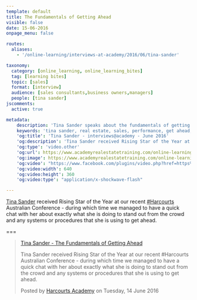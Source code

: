 ```yaml
---
template: default
title: The Fundamentals of Getting Ahead
visible: false
date: 15-06-2016
onpage_menu: false

routes:
  aliases:
    - '/online-learning/interviews-at-academy/2016/06/tina-sander'

taxonomy:
  category: [online_learning, online_learning_bites]
  tag: [learning bites]
  topic: [sales]
  format: [interview]
  audience: [sales consultants,business owners,managers]
  people: [tina sander]
jscomments:
  active: true

metadata:
    description: 'Tina Sander speaks about the fundamentals of getting ahead in real estate sales.'
    keywords: 'tina sander, real estate, sales, performance, get ahead, rising star, harcourts'
    'og:title': 'Tina Sander - interviews@academy - June 2016'
    'og:description': 'Tina Sander received Rising Star of the Year at our recent ‪‎Harcourts‬ Australian Conference - during which time we managed to have a quick chat with her about exactly what she is doing to stand out from the crowd and any systems or procedures that she is using to get ahead.'
    'og:type': 'video.other'
    'og:url': https://www.academyrealestatetraining.com/online-learning/bites/2016/06/15/tina-sander#pk_campaign=Social-2016-06
    'og:image': https://www.academyrealestatetraining.com/online-learning/bites/2016/06/15/tina-sander/tina-sander.jpg
    'og:video': "https://www.facebook.com/plugins/video.php?href=https%3A%2F%2Fwww.facebook.com%2Fharcourtsacademy%2Fvideos%2F10153491498122676%2F&width=640&show_text=false&appId=667620916615872&height=360"
    'og:video:width': 640
    'og:video:height': 360
    'og:video:type': "application/x-shockwave-flash"

---
```


[Tina Sander](https://www.facebook.com/tina.sander) received Rising Star of the Year at our recent ‪[#‎Harcourts](https://www.facebook.com/hashtag/harcourts?source=feed_text&story_id=10153491498122676)‬ Australian Conference - during which time we managed to have a quick chat with her about exactly what she is doing to stand out from the crowd and any systems or procedures that she is using to get ahead.

===

<div id="fb-root"></div>
<script>(function(d, s, id) {
  var js, fjs = d.getElementsByTagName(s)[0];
  if (d.getElementById(id)) return;
  js = d.createElement(s); js.id = id;
  js.src = "//connect.facebook.net/en_GB/sdk.js#xfbml=1&version=v2.6&appId=667620916615872";
  fjs.parentNode.insertBefore(js, fjs);
}(document, 'script', 'facebook-jssdk'));</script>

<div class="fb-video" data-href="https://www.facebook.com/harcourtsacademy/videos/10153491498122676/" data-show-text="false"><blockquote cite="https://www.facebook.com/harcourtsacademy/videos/10153491498122676/" class="fb-xfbml-parse-ignore"><a href="https://www.facebook.com/harcourtsacademy/videos/10153491498122676/">Tina Sander - The Fundamentals of Getting Ahead</a><p>Tina Sander received Rising Star of the Year at our recent #Harcourts Australian Conference - during which time we managed to have a quick chat with her about exactly what she is doing to stand out from the crowd and any systems or procedures that she is using to get ahead.</p>Posted by <a href="https://www.facebook.com/harcourtsacademy/">Harcourts Academy</a> on Tuesday, 14 June 2016</blockquote></div>
